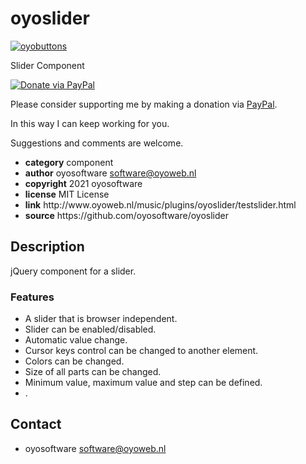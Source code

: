 # oyoslider
<a href="http://oyoweb.nl/music/plugins/oyoslider/testslider.html" target="_blank">
  <img src="http://oyoweb.nl/music/plugins/oyoslider/oyoslider.jpg" alt="oyobuttons">
</a>
<p>Slider Component</p>
<a href="https://www.paypal.com/cgi-bin/webscr?cmd=_donations&amp;currency_code=EUR&amp;business=software@oyoweb.nl&amp;item_name=donation%20for%20oyobuttons" rel="nofollow">
  <img src="https://www.paypalobjects.com/en_US/i/btn/btn_donate_LG.gif" alt="Donate via PayPal" style="max-width: 100%;vertical-align: top">
</a>
<div>
<p style="max-width: 100%;vertical-align: middle">Please consider supporting me by making a donation via <a href="https://www.paypal.com/cgi-bin/webscr?cmd=_donations&amp;currency_code=EUR&amp;business=software@oyoweb.nl&amp;item_name=donation%20for%20oyobuttons" rel="nofollow">PayPal</a>.</p>
<p>In this way I can keep working for you.</p>
<p>Suggestions and comments are welcome.</p>
</div>
<ul>
  <li><strong>category</strong> component</li>
  <li><strong>author</strong> oyosoftware <a href="mailto:software@oyoweb.nl">software@oyoweb.nl</a></li>
  <li><strong>copyright</strong> 2021 oyosoftware </li>
  <li><strong>license</strong> MIT License</li>
  <li><strong>link</strong> http://www.oyoweb.nl/music/plugins/oyoslider/testslider.html</li>
  <li><strong>source</strong> https://github.com/oyosoftware/oyoslider</li>
</ul>
<h2>Description</h2>
<p>jQuery component for a slider.</p>
<h3>Features</h3>
<ul>
  <li>A slider that is browser independent.</li>
  <li>Slider can be enabled/disabled.</li>
  <li>Automatic value change.</li>
  <li>Cursor keys control can be changed to another element.</li>
  <li>Colors can be changed.</li>
  <li>Size of all parts can be changed.</li>
  <li>Minimum value, maximum value and step can be defined.</li>
  <li>.</li>
</ul>
<h2>Contact</h2>
<ul>
<li>oyosoftware <a href="mailto:software@oyoweb.nl">software@oyoweb.nl</a></li>
</ul>
